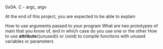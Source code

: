 0x0A. C - argc, argv

At the end of this project, you are expected to be able to explain

How to use arguments passed to your program
What are two prototypes of main that you know of, and in which case do you use one or the other
How to use __attribute__((unused)) or (void) to compile functions with unused variables or parameters
